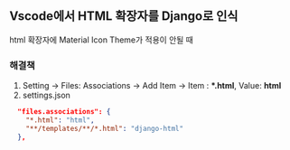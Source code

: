 ## Vscode에서 HTML 확장자를 Django로 인식

html 확장자에 Material Icon Theme가 적용이 안될 때

### 해결책

1. Setting -> Files: Associations -> Add Item -> Item : **\*.html**, Value: **html**
2. settings.json

```json
  "files.associations": {
    "*.html": "html",
    "**/templates/**/*.html": "django-html"
  },
```
